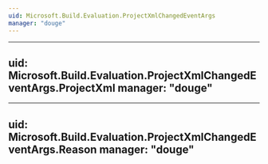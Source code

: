 ```yaml
---
uid: Microsoft.Build.Evaluation.ProjectXmlChangedEventArgs
manager: "douge"
---
```


---
uid: Microsoft.Build.Evaluation.ProjectXmlChangedEventArgs.ProjectXml
manager: "douge"
---

---
uid: Microsoft.Build.Evaluation.ProjectXmlChangedEventArgs.Reason
manager: "douge"
---

